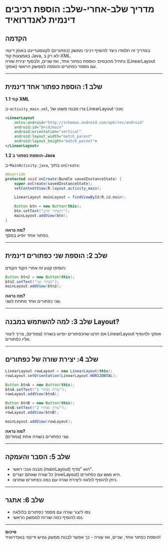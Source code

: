 # מדריך שלב-אחרי-שלב: הוספת רכיבים דינמית לאנדרואיד

## הקדמה

במדריך זה תלמדו כיצד להוסיף רכיבי ממשק (כפתורים) לקונסטריינט באופן דינמי באמצעות קוד Java, לא רק ב-XML.  
נתחיל מהבסיס: הוספת כפתור אחד, ואז שניים, ולבסוף יצירת שורה (LinearLayout אופקי) עם מספר כפתורים והוספה לממשק הראשי.

---

## שלב 1: הוספת כפתור אחד דינמית

**1.1 קוד XML**

ב-`activity_main.xml`, צרו מבנה פשוט של LinearLayout אנכי:

```xml
<LinearLayout
    xmlns:android="http://schemas.android.com/apk/res/android"
    android:id="@+id/main"
    android:orientation="vertical"
    android:layout_width="match_parent"
    android:layout_height="match_parent">
</LinearLayout>
```

**1.2 הוספת כפתור ב-Java**

ב-`MainActivity.java`, בתוך `onCreate`:

```java
@Override
protected void onCreate(Bundle savedInstanceState) {
    super.onCreate(savedInstanceState);
    setContentView(R.layout.activity_main);

    LinearLayout mainLayout = findViewById(R.id.main);

    Button btn = new Button(this);
    btn.setText("כפתור חדש!");
    mainLayout.addView(btn);
}
```

**מה נראה?**  
כפתור אחד יופיע במסך.

---

## שלב 2: הוספת שני כפתורים דינמית

הוסיפו קטע זה אחרי הקוד הקודם:

```java
Button btn2 = new Button(this);
btn2.setText("כפתור שני");
mainLayout.addView(btn2);
```

**מה נראה?**  
שני כפתורים אחד מתחת לשני.

---

## שלב 3: למה להשתמש במבנה Layout?

אם תרצו שהכפתורים יופיעו בשורה (צמודים), צריך ליצור LinearLayout אופקי ולהוסיף אליו כפתורים.

---

## שלב 4: יצירת שורה של כפתורים

```java
LinearLayout rowLayout = new LinearLayout(this);
rowLayout.setOrientation(LinearLayout.HORIZONTAL);

Button btnA = new Button(this);
btnA.setText("שורה כפתור 1");
rowLayout.addView(btnA);

Button btnB = new Button(this);
btnB.setText("שורה כפתור 2");
rowLayout.addView(btnB);

mainLayout.addView(rowLayout);
```

**מה נראה?**  
שני כפתורים בשורה אחת (צמודים).

---

## שלב 5: הסבר והעמקה

- מבנה אנכי ראשי (mainLayout) הוא "מדף".
- כל שורה שאתם יוצרים (rowLayout) היא מגש עם כפתורים.
- ניתן להוסיף לולאה ליצירת שורה עם כמה כפתורים שתרצו.

---

## שלב 6: אתגר

- נסו ליצור שורה עם מספר כפתורים בלולאה.
- נסו להוסיף כמה שורות לממשק הראשי.

---

**סיכום**  
הוספת כפתור אחד, שניים, ואז שורה - כך אפשר לבנות ממשק גמיש ודינמי באנדרואיד!